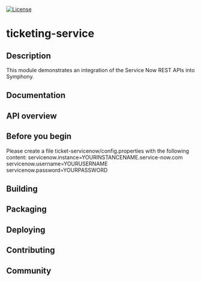 [![License](https://img.shields.io/badge/License-EPL%201.0-red.svg)](https://opensource.org/licenses/EPL-1.0)
# ticketing-service
## Description
This module demonstrates an integration of the Service Now REST APIs into Symphony.
## Documentation
## API overview
## Before you begin
Please create a file ticket-servicenow/config.properties with the following content:
servicenow.instance=YOURINSTANCENAME.service-now.com
servicenow.username=YOURUSERNAME
servicenow.password=YOURPASSWORD

## Building
## Packaging
## Deploying
## Contributing
## Community
